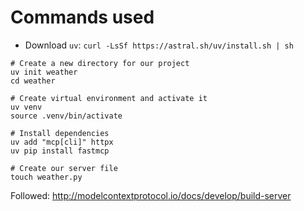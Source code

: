 # Commands used
- Download `uv`: `curl -LsSf https://astral.sh/uv/install.sh | sh`
```
# Create a new directory for our project
uv init weather
cd weather

# Create virtual environment and activate it
uv venv
source .venv/bin/activate

# Install dependencies
uv add "mcp[cli]" httpx
uv pip install fastmcp

# Create our server file
touch weather.py
```
Followed: http://modelcontextprotocol.io/docs/develop/build-server

